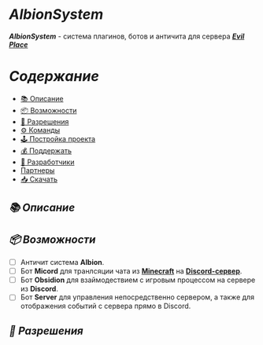 # ***AlbionSystem***

***AlbionSystem*** - система плагинов, ботов и античита для сервера ***[Evil Place](https://evilplace.fun)***
 
# ***Содержание*** 
* [📚 Описание]()
* [📦 Возможности]()
* [🔐 Разрешения]()
* [⚙ Команды]()
* [🕹️ Постройка проекта]()
* [💰 Поддержать]()
* [👥 Разработчики]()
* [Партнеры]()
* [📥 Скачать]()

## ***📚 Описание***

## ***📦 Возможности***
- [ ] Античит система **Albion**.
- [ ] Бот **Micord** для транлсяции чата из **[Minecraft]()** на **[Discord-сервер]()**.
- [ ] Бот **Obsidion** для взаймодествием с игровым процессом на сервере из **Discord**.
- [ ] Бот **Server** для управления непосредственно сервером, а также для отображения событий с сервера прямо в Discord.

## ***🔐 Разрешения***
